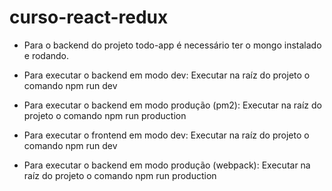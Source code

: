 # curso-react-redux

- Para o backend do projeto todo-app é necessário ter o mongo instalado e rodando.

- Para executar o backend em modo dev:
    Executar na raíz do projeto o comando npm run dev

- Para executar o backend em modo produção (pm2):
    Executar na raíz do projeto o comando npm run production

- Para executar o frontend em modo dev:
    Executar na raíz do projeto o comando npm run dev

- Para executar o backend em modo produção (webpack):
    Executar na raíz do projeto o comando npm run production
